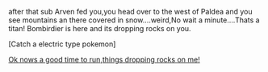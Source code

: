 after that sub Arven fed you,you head over to the west of Paldea and you see mountains an there covered in snow....weird,No wait a minute....Thats a titan! Bombirdier is here and its dropping rocks on you.


[Catch a electric type pokemon]

[Ok nows a good time to run,things dropping rocks on me!](defeat-titan-path.md)